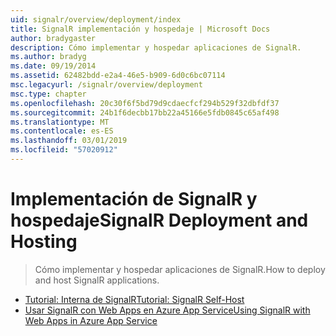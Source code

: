 ```yaml
---
uid: signalr/overview/deployment/index
title: SignalR implementación y hospedaje | Microsoft Docs
author: bradygaster
description: Cómo implementar y hospedar aplicaciones de SignalR.
ms.author: bradyg
ms.date: 09/19/2014
ms.assetid: 62482bdd-e2a4-46e5-b909-6d0c6bc07114
msc.legacyurl: /signalr/overview/deployment
msc.type: chapter
ms.openlocfilehash: 20c30f6f5bd79d9cdaecfcf294b529f32dbfdf37
ms.sourcegitcommit: 24b1f6decbb17bb22a45166e5fdb0845c65af498
ms.translationtype: MT
ms.contentlocale: es-ES
ms.lasthandoff: 03/01/2019
ms.locfileid: "57020912"
---
```

<a name="signalr-deployment-and-hosting"></a><span data-ttu-id="56cd1-103">Implementación de SignalR y hospedaje</span><span class="sxs-lookup"><span data-stu-id="56cd1-103">SignalR Deployment and Hosting</span></span>
====================
> <span data-ttu-id="56cd1-104">Cómo implementar y hospedar aplicaciones de SignalR.</span><span class="sxs-lookup"><span data-stu-id="56cd1-104">How to deploy and host SignalR applications.</span></span>


- [<span data-ttu-id="56cd1-105">Tutorial: Interna de SignalR</span><span class="sxs-lookup"><span data-stu-id="56cd1-105">Tutorial: SignalR Self-Host</span></span>](tutorial-signalr-self-host.md)
- [<span data-ttu-id="56cd1-106">Usar SignalR con Web Apps en Azure App Service</span><span class="sxs-lookup"><span data-stu-id="56cd1-106">Using SignalR with Web Apps in Azure App Service</span></span>](using-signalr-with-azure-web-sites.md)
